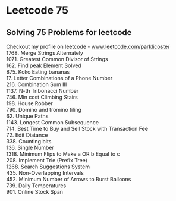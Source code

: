 # Leetcode 75
## Solving 75 Problems for leetcode

Checkout my profile on leetcode - www.leetcode.com/parklicoste/ <br>
1768. Merge Strings Alternately <br>
1071. Greatest Common Divisor of Strings <br>
162. Find peak Element Solved <br>
875. Koko Eating bananas    <br>
17.  Letter Combinations of a Phone Number  <br>
216. Combination Sum III <br>
1137. N-th Tribonacci Number <br>
746. Min cost Climbing Stairs <br>
198. House Robber <br>
790. Domino and tromino tiling <br>
62. Unique Paths <br>
1143. Longest Common Subsequence <br>
714. Best Time to Buy and Sell Stock with Transaction Fee <br>
72. Edit Diatance <br>
338. Counting bits <br>
136. Single Number <br>
1318. Minimum Flips to Make a OR b Equal to c <br>
208. Implement Trie (Prefix Tree) <br>
1268. Search Suggestions System <br>
435. Non-Overlapping Intervals <br>
452. Minimum Number of Arrows to Burst Balloons <br>
739. Daily Temperatures <br>
901. Online Stock Span <br>
